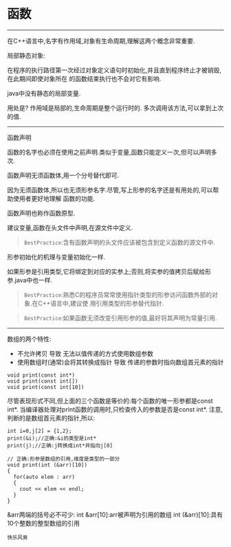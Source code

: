 # 函数
---

在C++语言中,名字有作用域,对象有生命周期,理解这两个概念非常重要.

局部静态对象:

在程序的执行路径第一次经过对象定义语句时初始化,并且直到程序终止才被销毁,在此期间即使对象所在
的函数结束执行也不会对它有影响.

java中没有静态的局部变量.

用处是?
作用域是局部的,生命周期是整个运行时的.
多次调用该方法,可以拿到上次的值.

---

函数声明

函数的名字也必须在使用之前声明.类似于变量,函数只能定义一次,但可以声明多次.

函数声明无须函数体,用一个分号替代即可.

因为无须函数体,所以也无须形参名字.尽管,写上形参的名字还是有用处的,可以帮助使用者更好地理解
函数的功能.

函数声明也称作函数原型.

建议变量,函数在头文件中声明,在源文件中定义.

>`BestPractice`:含有函数声明的头文件应该被包含到定义函数的源文件中.

形参初始化的机理与变量初始化一样.

如果形参是引用类型,它将绑定到对应的实参上;否则,将实参的值拷贝后赋给形参.java中也一样.

>`BestPractice`:熟悉C的程序员常常使用指针类型的形参访问函数外部的对象.在C++语言中,建议使
用引用类型的形参替代指针.

>`BestPractice`:如果函数无须改变引用形参的值,最好将其声明为常量引用.

---

数组的两个特性:
- 不允许拷贝 导致 无法以值传递的方式使用数组参数
- 使用数组时(通常)会将其转换成指针 导致 传递的参数时指向数组首元素的指针

```
void print(const int*)
void print(const int[])
void print(const int[10])
```
尽管表现形式不同,但上面的三个函数是等价的:每个函数的唯一形参都是const int*.
当编译器处理对print函数的调用时,只检查传入的参数是否是const int*.
注意,判断的是数组首元素的指针,所以:
```
int i=0,j[2] = {1,2};
print(&i);//正确:&i的类型是int*
print(j);//正确:j转换成int*并指向j[0]
```

```
// 正确:形参是数组的引用,维度是类型的一部分
void print(int (&arr)[10])
{
  for(auto elem : arr)
  {
    cout << elem << endl;
  }
}
```
&arr两端的括号必不可少:
int &arr[10]:arr被声明为引用的数组
int (&arr)[10]:具有10个整数的整型数组的引用

`快乐风男`
